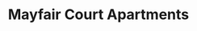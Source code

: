 ---
title: Mayfair Court Apartments
phone: (408) 457-3976
website: http://mayfair.pwapt.com/
management: USA Property Management
location: "San Jose"
tags: []
---